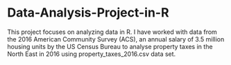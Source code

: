 # Data-Analysis-Project-in-R

This project focuses on analyzing data in R. I have worked with data from the 2016 American Community Survey (ACS), an annual salary of 3.5 million housing units by the US Census Bureau to analyse property taxes in the North East in 2016 using property_taxes_2016.csv data set.
